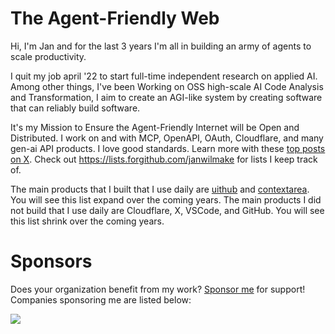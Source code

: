 # The Agent-Friendly Web

Hi, I'm Jan and for the last 3 years I'm all in building an army of agents to scale productivity.

I quit my job april '22 to start full-time independent research on applied AI. Among other things, I've been Working on OSS high-scale AI Code Analysis and Transformation, I aim to create an AGI-like system by creating software that can reliably build software.

It's my Mission to Ensure the Agent-Friendly Internet will be Open and Distributed. I work on and with MCP, OpenAPI, OAuth, Cloudflare, and many gen-ai API products. I love good standards. Learn more with these [top posts on X](https://x.com/search?q=from:janwilmake%20min_faves:20&src=typed_query&f=top). Check out https://lists.forgithub.com/janwilmake for lists I keep track of.

The main products that I built that I use daily are [uithub](https://uithub.com) and [contextarea](https://contextarea.com). You will see this list expand over the coming years. The main products I did not build that I use daily are Cloudflare, X, VSCode, and GitHub. You will see this list shrink over the coming years.

# Sponsors

Does your organization benefit from my work? [Sponsor me](https://github.com/sponsors/janwilmake) for support! Companies sponsoring me are listed below:

[![](https://assets.p0web.com/dark-parallel-logo-270.png)](https://parallel.ai)
